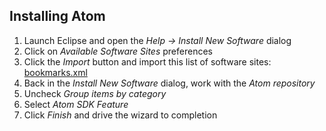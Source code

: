 Installing Atom
---------------

1. Launch Eclipse and open the *Help -> Install New Software* dialog
2. Click on *Available Software Sites* preferences
3. Click the *Import* button and import this list of software sites: [bookmarks.xml](repository/raw/master/bookmarks.xml)
4. Back in the *Install New Software* dialog, work with the *Atom repository*
5. Uncheck *Group items by category*
6. Select *Atom SDK Feature*
7. Click *Finish* and drive the wizard to completion
